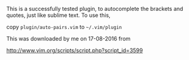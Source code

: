 This is a successfully tested plugin, to autocomplete the brackets and quotes, just like sublime text. To use this,

copy `plugin/auto-pairs.vim`    to    `~/.vim/plugin`

This was downloaded by me on 17-08-2016 from 

http://www.vim.org/scripts/script.php?script_id=3599
